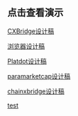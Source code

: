 ## 点击查看演示
<a href="CX Bridge/index.html">CXBridge设计稿</a>

<a href="Scan/index.html">浏览器设计稿</a>

<a href="Platdot/index.html">Platdot设计稿</a>

<a href="paramarketcap/index.html">paramarketcap设计稿</a>

<a href="CXBridge2/index.html">chainxbridge设计稿</a>

<a href="test/index.html">test</a>